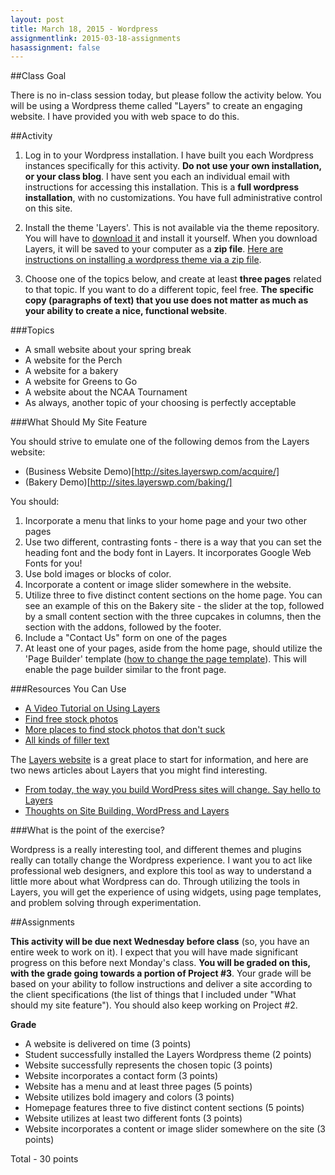 ```yaml
---
layout: post
title: March 18, 2015 - Wordpress
assignmentlink: 2015-03-18-assignments
hasassignment: false
---
```


##Class Goal

There is no in-class session today, but please follow the activity below.  You will be using a Wordpress theme called "Layers" to create an engaging website.  I have provided you with web space to do this.

##Activity

1) Log in to your Wordpress installation.  I have built you each Wordpress instances specifically for this activity.  **Do not use your own installation, or your class blog**. I have sent you each an individual email with instructions for accessing this installation.  This is a **full wordpress installation**, with no customizations.  You have full administrative control on this site.

2) Install the theme 'Layers'.  This is not available via the theme repository.  You will have to [download it](http://www.layerswp.com/) and install it yourself.  When you download Layers, it will be saved to your computer as a **zip file**.  [Here are instructions on installing a wordpress theme via a zip file](http://goatcloud.com/2014/03/06/how-to-install-a-wordpress-theme-from-a-zip-file/).

3) Choose one of the topics below, and create at least **three pages** related to that topic.  If you want to do a different topic, feel free.  **The specific copy (paragraphs of text) that you use does not matter as much as your ability to create a nice, functional website**.

###Topics

- A small website about your spring break
- A website for the Perch
- A website for a bakery
- A website for Greens to Go
- A website about the NCAA Tournament
- As always, another topic of your choosing is perfectly acceptable

###What Should My Site Feature

You should strive to emulate one of the following demos from the Layers website:

- (Business Website Demo)[http://sites.layerswp.com/acquire/]
- (Bakery Demo)[http://sites.layerswp.com/baking/]

You should:

1) Incorporate a menu that links to your home page and your two other pages
2) Use two different, contrasting fonts - there is a way that you can set the heading font and the body font in Layers.  It incorporates Google Web Fonts for you!
3) Use bold images or blocks of color.
4) Incorporate a content or image slider somewhere in the website.
5) Utilize three to five distinct content sections on the home page.  You can see an example of this on the Bakery site - the slider at the top, followed by a small content section with the three cupcakes in columns, then the section with the addons, followed by the footer.
6) Include a "Contact Us" form on one of the pages
7) At least one of your pages, aside from the home page, should utilize the 'Page Builder' template ([how to change the page template](https://en.support.wordpress.com/pages/page-attributes/)).  This will enable the page builder similar to the front page.

###Resources You Can Use

- [A Video Tutorial on Using Layers](https://www.youtube.com/watch?v=MWXsQd9h1UQ)
- [Find free stock photos](http://finda.photo/)
- [More places to find stock photos that don't suck](https://medium.com/@dustin/stock-photos-that-dont-suck-62ae4bcbe01b)
- [All kinds of filler text](http://meettheipsums.com/)

The [Layers website](http://www.layerswp.com/) is a great place to start for information, and here are two news articles about Layers that you might find interesting.

- [From today, the way you build WordPress sites will change. Say hello to Layers](http://blog.oboxthemes.com/from-today-the-way-you-build-wordpress-sites-will-change-say-hello-to-layers/)
- [Thoughts on Site Building, WordPress and Layers](http://blog.oboxthemes.com/thoughts-on-site-building-wordpress-and-layers/)

###What is the point of the exercise?

Wordpress is a really interesting tool, and different themes and plugins really can totally change the Wordpress experience.  I want you to act like professional web designers, and explore this tool as way to understand a little more about what Wordpress can do.  Through utilizing the tools in Layers, you will get the experience of using widgets, using page templates, and problem solving through experimentation.

##Assignments

**This activity will be due next Wednesday before class** (so, you have an entire week to work on it).  I expect that you will have made significant progress on this before next Monday's class.  **You will be graded on this, with the grade going towards a portion of Project #3**.  Your grade will be based on your ability to follow instructions and deliver a site according to the client specifications (the list of things that I included under "What should my site feature").  You should also keep working on Project #2.

**Grade**

- A website is delivered on time (3 points)
- Student successfully installed the Layers Wordpress theme (2 points)
- Website successfully represents the chosen topic (3 points)
- Website incorporates a contact form (3 points)
- Website has a menu and at least three pages (5 points)
- Website utilizes bold imagery and colors (3 points)
- Homepage features three to five distinct content sections (5 points)
- Website utilizes at least two different fonts (3 points)
- Website incorporates a content or image slider somewhere on the site (3 points)

Total - 30 points